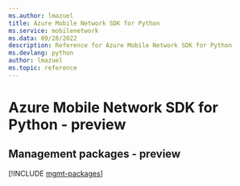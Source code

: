 ```yaml
---
ms.author: lmazuel
title: Azure Mobile Network SDK for Python
ms.service: mobilenetwork
ms.data: 09/28/2022
description: Reference for Azure Mobile Network SDK for Python
ms.devlang: python
author: lmazuel
ms.topic: reference
---
```

# Azure Mobile Network SDK for Python - preview

## Management packages - preview
[!INCLUDE [mgmt-packages](mobile-network-mgmt-index.md)]